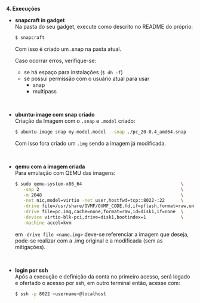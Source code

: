 **4. Execuções**
   * **snapcraft in gadget**\
     Na pasta do seu gadget, execute como descrito no README do próprio:
     ~~~bash
     $ snapcraft 
     ~~~ 
     Com isso é criado um .snap na pasta atual.

     Caso ocorrar erros, verifique-se:
      - se há espaço para instalações (`$ dh -f`)
      - se possui permissão com o usuário atual para usar
        - snap
        - multipass
<br/>

   * **ubuntu-image com snap criado**\
    Criação da Imagem com o `.snap` e `.model` criado:
      ``` bash
      $ ubuntu-image snap my-model.model --snap ./pc_20-0.4_amd64.snap
      ``` 
      Com isso fora criado um `.img` sendo a imagem já modificada.
<br/>

   * **qemu com a imagem criada**\
    Para emulação com QEMU das imagens:
      ``` bash
      $ sudo qemu-system-x86_64                                     \
         -smp 2                                                     \
         -m 2048                                                    \
         -net nic,model=virtio -net user,hostfwd=tcp::8022-:22      \
         -drive file=/usr/share/OVMF/OVMF_CODE.fd,if=pflash,format=raw,unit=0,readonly=on \
         -drive file=pc.img,cache=none,format=raw,id=disk1,if=none  \
         -device virtio-blk-pci,drive=disk1,bootindex=1             \
         -machine accel=kvm 
      ``` 
      em `-drive file <name.img>` deve-se referenciar a imagem que deseja, pode-se realizar com a .img original e a modificada (sem as mitigações).
<br/>

   * **login por ssh**\
    Após a execução e definição da conta no primeiro acesso, será logado e ofertado o acesso por ssh, em outro terminal então, acesse com:
   
      ```bash
      $ ssh -p 8022 <username>@localhost
      ```
  